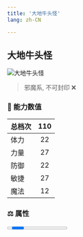 ```yaml
---
title: '大地牛头怪'
lang: zh-CN

---
```


<RouterBack />

## 大地牛头怪

![大地牛头怪](https://user-images.githubusercontent.com/78347270/115960387-126a8380-a54c-11eb-811b-fb5cd96d87f8.gif) 

> 邪魔系, 不可封印 :x:


### 💪 能力数值

| 总档次       | 110            |
| :----------- |:-------------:|
| 体力      | 22   <Stars :number="2" />  |
| 力量      | 27   <Stars :number="2.5" />  |
| 防御      | 22  <Stars :number="2" />  | 
| 敏捷      | 27  <Stars :number="2.5" />  | 
| 魔法      | 12  <Stars :number="1" />   | 


### ⚖️ 属性


<Progress earth :number="8" />

<Progress water :number="2" />

<Progress fire :number="0" />

<Progress wind :number="0" />

### ✨ 技能栏 <Strong>10个</Strong>

- 攻击
- 防御

### 👶 1级出现点

- 无

